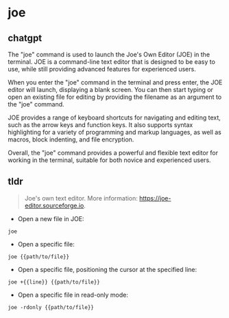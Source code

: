 # joe 
## chatgpt 
The "joe" command is used to launch the Joe's Own Editor (JOE) in the terminal. JOE is a command-line text editor that is designed to be easy to use, while still providing advanced features for experienced users. 

When you enter the "joe" command in the terminal and press enter, the JOE editor will launch, displaying a blank screen. You can then start typing or open an existing file for editing by providing the filename as an argument to the "joe" command.

JOE provides a range of keyboard shortcuts for navigating and editing text, such as the arrow keys and function keys. It also supports syntax highlighting for a variety of programming and markup languages, as well as macros, block indenting, and file encryption.

Overall, the "joe" command provides a powerful and flexible text editor for working in the terminal, suitable for both novice and experienced users. 

## tldr 
 
> Joe's own text editor.
> More information: <https://joe-editor.sourceforge.io>.

- Open a new file in JOE:

`joe`

- Open a specific file:

`joe {{path/to/file}}`

- Open a specific file, positioning the cursor at the specified line:

`joe +{{line}} {{path/to/file}}`

- Open a specific file in read-only mode:

`joe -rdonly {{path/to/file}}`

